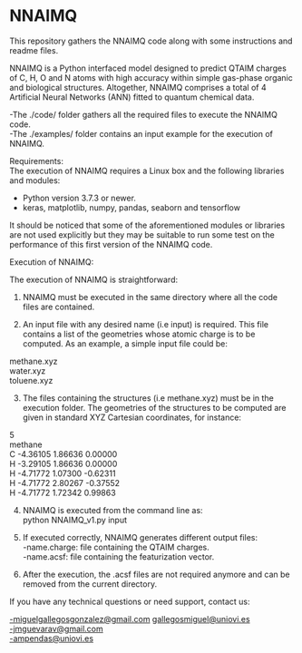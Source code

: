 # NNAIMQ
This repository gathers the NNAIMQ code along with some instructions and readme files.

NNAIMQ is a Python interfaced model designed to predict QTAIM charges of C, H, O and N atoms with high accuracy within simple gas-phase organic and biological structures. Altogether, NNAIMQ comprises a total of 4 Artificial Neural Networks (ANN) fitted to quantum chemical data.  

-The ./code/ folder gathers all the required files to execute the NNAIMQ code.   
-The ./examples/ folder contains an input example for the execution of NNAIMQ.  

Requirements:  
The execution of NNAIMQ requires a Linux box and the following libraries and modules:

- Python version 3.7.3 or newer.  
- keras, matplotlib, numpy, pandas, seaborn and tensorflow  

It should be noticed that some of the aforementioned modules or libraries are not used explicitly but they may be suitable to run some test on the performance of this first version of the NNAIMQ code.

Execution of NNAIMQ:

The execution of NNAIMQ is straightforward:

1) NNAIMQ must be executed in the same directory where all the code files are contained.

2) An input file with any desired name (i.e input) is required. This file contains a list of the geometries whose atomic charge is to be computed. As an example, a simple input file could be:

methane.xyz  
water.xyz  
toluene.xyz  

3) The files containing the structures (i.e methane.xyz) must be in the execution folder. The geometries of the structures to be computed are given in standard XYZ Cartesian coordinates, for instance:

5  
methane  
C -4.36105 1.86636  0.00000  
H -3.29105 1.86636  0.00000  
H -4.71772 1.07300 -0.62311  
H -4.71772 2.80267 -0.37552  
H -4.71772 1.72342  0.99863  

4) NNAIMQ is executed from the command line as:  
   python NNAIMQ_v1.py input

5) If executed correctly, NNAIMQ generates different output files:  
-name.charge: file containing the QTAIM charges.  
-name.acsf: file containing the featurization vector.  

6) After the execution, the .acsf files are not required anymore and can be removed from the current directory.

If you have any technical questions or need support, contact us:  

-miguelgallegosgonzalez@gmail.com gallegosmiguel@uniovi.es  
-jmguevarav@gmail.com  
-ampendas@uniovi.es  
